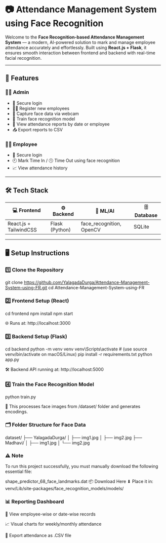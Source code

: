 # 📷 Attendance Management System using Face Recognition

Welcome to the **Face Recognition-based Attendance Management System** — a modern, AI-powered solution to mark and manage employee attendance accurately and effortlessly. Built using **React.js + Flask**, it ensures smooth interaction between frontend and backend with real-time facial recognition.

---

## 🚀 Features

### 👩‍💼 Admin
- 🔐 Secure login
- 👨‍💼 Register new employees
- 📸 Capture face data via webcam
- 🧠 Train face recognition model
- 📅 View attendance reports by date or employee
- 📤 Export reports to CSV

### 👩‍💻 Employee
- 🔐 Secure login
- 🕘 Mark Time In / 🕔 Time Out using face recognition
- 📈 View attendance history

---

## 🛠️ Tech Stack

| 💻 Frontend | ⚙️ Backend | 🧠 ML/AI | 🗄️ Database |
|-------------|-------------|-----------|-------------|
| React.js + TailwindCSS | Flask (Python) | face_recognition, OpenCV | SQLite |

---

## 🖥️ Setup Instructions

### 1️⃣ Clone the Repository

git clone https://github.com/YalagadaDurga/Attendance-Management-System-using-FR.git
cd Attendance-Management-System-using-FR

### 2️⃣ Frontend Setup (React)

cd frontend
npm install
npm start

🌐 Runs at: http://localhost:3000

### 3️⃣ Backend Setup (Flask)

cd backend
python -m venv venv
venv\Scripts\activate  # (use source venv/bin/activate on macOS/Linux)
pip install -r requirements.txt
python app.py

🛠️ Backend API running at: http://localhost:5000

### 4️⃣ Train the Face Recognition Model

python train.py

🔁 This processes face images from /dataset/ folder and generates encodings.

### 🗂️ Folder Structure for Face Data

dataset/
├── YalagadaDurga/
│   ├── img1.jpg
│   ├── img2.jpg
├── Madhavi/
│   ├── img1.jpg
│   └── img2.jpg


### ⚠️ Note
To run this project successfully, you must manually download the following essential file:

shape_predictor_68_face_landmarks.dat
📦 Download Here
⬇ Place it in:
venv/Lib/site-packages/face_recognition_models/models/


### 📊 Reporting Dashboard
📆 View employee-wise or date-wise records

📈 Visual charts for weekly/monthly attendance

📂 Export attendance as .CSV file
